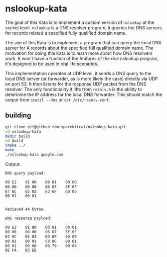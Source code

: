 # nslookup-kata

The goal of this Kata is to implement a custom version of `nslookup` at the
socket level. `nslookup` is a DNS resolver program, it queries the DNS servers for records related a specified fully qualified domain name.

The aim of this Kata is to implement a program that can query the local DNS server for A records about the specified full qualified domain name. The motivation for doing this Kata is to learn more about how DNS resolvers work. It won't have a fraction of the features of the real nslookup program, it's designed to be used in real life scenarios.

This implementation operates at UDP level, it sends a DNS query to the local DNS server (or forwarder, as is more likely the case) directly via UDP on port 53. It then listens for the response UDP packet from the DNS resolver. The only functionality it lifts from `resolv.h` is the ability to determine the IP address for the local DNS forwarder. This should match the
output from `scutil --dns` or `cat /etc/resolv.conf`.

## building

```sh
git clone git@github.com:spacekitcat/nslookup-kata.git
cd nslookup-kata
mkdir build
cd build
cmake ../
make
./nslookup-kata google.com
```

Output:
```sh
DNS query payload:

99 E2    01 00    00 01    00 00
00 00    00 00    06 67    6F 6F
67 6C    65 03    63 6F    6D 00
00 01    00 01


Recieved 44 bytes.

DNS response payload:

99 E2    81 80    00 01    00 01
00 00    00 00    06 67    6F 6F
67 6C    65 03    63 6F    6D 00
00 01    00 01    C0 0C    00 01
00 01    00 00    00 79    00 04
8E FA    B3 EE

```